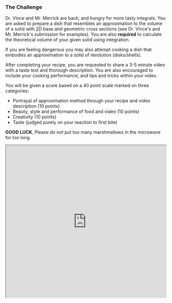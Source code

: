 
### The Challenge 

Dr. Vince and Mr. Merrick are back, and hungry for more tasty integrals. You are asked to prepare a dish that resembles an approximation to the volume of a solid with 2D base and geometric cross sections (see Dr. Vince's and Mr. Merrick's submission for examples). You are also **required** to calculate the theoretical volume of your given solid using integration. 

If you are feeling dangerous you may also attempt cooking a dish that embodies an approximation to a solid of revolution (disks/shells). 

After completing your recipe, you are requested to share a 3-5 minute video with a taste test and thorough description. You are also encouraged to include your cooking performance, and tips and tricks within your video.

You will be given a score based on a 40 point scale marked on three categories:
* Portrayal of approximation method through your recipe and video description (10 points)
* Beauty, style and performance of food and video (10 points)
* Creativity (10 points)
* Taste (judged purely on your reaction to first bite)


**GOOD LUCK**, Please *do not* put too many marshmallows in the microwave for too long.

<p align="center">
<iframe src="https://drive.google.com/file/d/1E3T25-3Uy4rBvck6k4NuuAfgNY9HRlTT/preview" width="100%" height="480"></iframe>
</p>
